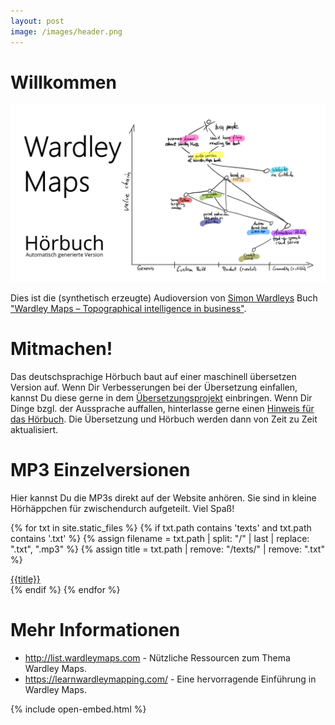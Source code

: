 ```yaml
---
layout: post
image: /images/header.png
---
```


# Willkommen

![Eine Wardley Map, die die wichtigsten Ideen zu dieser Hörbuchversion des Buches von Simon Wardley charakterisiert.](images/header.png)

Dies ist die (synthetisch erzeugte) Audioversion von [Simon Wardleys](https://twitter.com/swardley) Buch ["Wardley Maps &ndash; Topographical intelligence in business"](https://medium.com/wardleymaps).

# Mitmachen!

Das deutschsprachige Hörbuch baut auf einer maschinell übersetzen Version auf. Wenn Dir Verbesserungen bei der Übersetzung einfallen, kannst Du diese gerne in dem [Übersetzungsprojekt](https://github.com/selfscrum/wardley-maps-book) einbringen. Wenn Dir Dinge bzgl. der Aussprache auffallen, hinterlasse gerne einen [Hinweis für das Hörbuch](https://github.com/feststelltaste/wardley-maps-hoerbuch/issues). Die Übersetzung und Hörbuch werden  dann von Zeit zu Zeit aktualisiert.

# MP3 Einzelversionen

Hier kannst Du die MP3s direkt auf der Website anhören. Sie sind in kleine Hörhäppchen für zwischendurch aufgeteilt. Viel Spaß!

{% for txt in site.static_files %}
{% if txt.path contains 'texts' and txt.path contains '.txt' %}
{% assign filename = txt.path | split: "/" | last | replace: ".txt", ".mp3" %}
{% assign title = txt.path | remove: "/texts/" | remove: ".txt" %}
<div>
<a href="{{ 'https://wardley-maps-hoerbuch.s3.eu-central-1.amazonaws.com/de-DE-Wavenet-B/mp3/' | append: filename | escape }}">{{title}}</a>

</div>
{% endif %}
{% endfor %}

# Mehr Informationen

- <http://list.wardleymaps.com> - Nützliche Ressourcen zum Thema Wardley Maps.
- <https://learnwardleymapping.com/> - Eine hervorragende Einführung in Wardley Maps.

{% include open-embed.html %}
